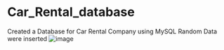 # Car_Rental_database

Created a Database for Car Rental Company using MySQL
Random Data were inserted
![image](https://user-images.githubusercontent.com/96520980/162927033-d1666b83-91b8-455e-82ff-9d70f101d336.png)

